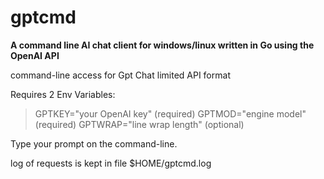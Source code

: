 # gptcmd
**A command line AI chat client for windows/linux
 written in Go using the OpenAI API**


command-line access for Gpt Chat limited API format

 Requires 2 Env Variables:
>   GPTKEY="your OpenAI key" (required)
    GPTMOD="engine model" (required)
    GPTWRAP="line wrap length" (optional)

Type your prompt on the command-line.

log of requests is kept in file $HOME/gptcmd.log


